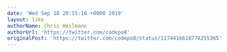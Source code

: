 ```yaml
---
date: 'Wed Sep 18 20:15:16 +0000 2019'
layout: like
authorName: Chris Heilmann
authorUrl: 'https://twitter.com/codepo8'
originalPost: 'https://twitter.com/codepo8/status/1174416618778255365'
---
```


